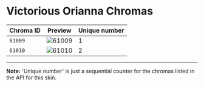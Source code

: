 # Victorious Orianna Chromas

| Chroma ID | Preview | Unique number |
|---|---|---|
| `61009` | ![61009](https://raw.communitydragon.org/latest/plugins/rcp-be-lol-game-data/global/default/v1/champion-chroma-images/61/61009.png) | 1 |
| `61010` | ![61010](https://raw.communitydragon.org/latest/plugins/rcp-be-lol-game-data/global/default/v1/champion-chroma-images/61/61010.png) | 2 |

---

**Note:** 'Unique number' is just a sequential counter for the chromas listed in the API for this skin.